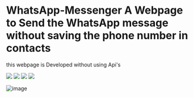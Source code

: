 # WhatsApp-Messenger A Webpage to Send the WhatsApp message without saving the phone number in contacts
this webpage is Developed without using Api's 

<img src="https://img.shields.io/badge/HTML5-E34F26?style=for-the-badge&logo=html5&logoColor=white" /> <img src="https://img.shields.io/badge/CSS3-1572B6?style=for-the-badge&logo=css3&logoColor=white" /> <img src="https://img.shields.io/badge/JavaScript-323330?style=for-the-badge&logo=javascript&logoColor=F7DF1E" /> <img src="https://img.shields.io/badge/Bootstrap-563D7C?style=for-the-badge&logo=bootstrap&logoColor=white" />

![image](https://user-images.githubusercontent.com/104497104/197227155-181c0c89-a142-470b-8098-3e61660fc87e.png)
